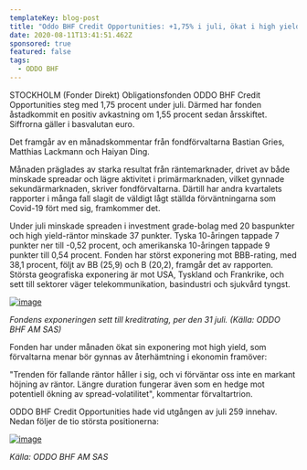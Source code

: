 ```yaml
---
templateKey: blog-post
title: "Oddo BHF Credit Opportunities: +1,75% i juli, ökat i high yield"
date: 2020-08-11T13:41:51.462Z
sponsored: true
featured: false
tags:
  - ODDO BHF
---
```

<!--StartFragment-->

STOCKHOLM (Fonder Direkt) Obligationsfonden ODDO BHF Credit Opportunities steg med 1,75 procent under juli. Därmed har fonden åstadkommit en positiv avkastning om 1,55 procent sedan årsskiftet. Siffrorna gäller i basvalutan euro.

Det framgår av en månadskommentar från fondförvaltarna Bastian Gries, Matthias Lackmann och Haiyan Ding.

Månaden präglades av starka resultat från räntemarknader, drivet av både minskade spreadar och lägre aktivitet i primärmarknaden, vilket gynnade sekundärmarknaden, skriver fondförvaltarna. Därtill har andra kvartalets rapporter i många fall slagit de väldigt lågt ställda förväntningarna som Covid-19 fört med sig, framkommer det.

Under juli minskade spreaden i investment grade-bolag med 20 baspunkter och high yield-räntor minskade 37 punkter. Tyska 10-åringen tappade 7 punkter ner till -0,52 procent, och amerikanska 10-åringen tappade 9 punkter till 0,54 procent. Fonden har störst exponering mot BBB-rating, med 38,1 procent, följt av BB (25,9) och B (20,2), framgår det av rapporten. Största geografiska exponering är mot USA, Tyskland och Frankrike, och sett till sektorer väger telekommunikation, basindustri och sjukvård tyngst.

[![image](https://i.direkt.se/200811/587781901.png)](https://i.direkt.se/200811/587781901.png)

*Fondens exponeringen sett till kreditrating, per den 31 juli. (Källa: ODDO BHF AM SAS)*

Fonden har under månaden ökat sin exponering mot high yield, som förvaltarna menar bör gynnas av återhämtning i ekonomin framöver:

"Trenden för fallande räntor håller i sig, och vi förväntar oss inte en markant höjning av räntor. Längre duration fungerar även som en hedge mot potentiell ökning av spread-volatilitet", kommentar förvaltartrion.

ODDO BHF Credit Opportunities hade vid utgången av juli 259 innehav. Nedan följer de tio största positionerna:

[![image](https://i.direkt.se/200811/587781902.png)](https://i.direkt.se/200811/587781902.png)

*Källa: ODDO BHF AM SAS*

<!--EndFragment-->